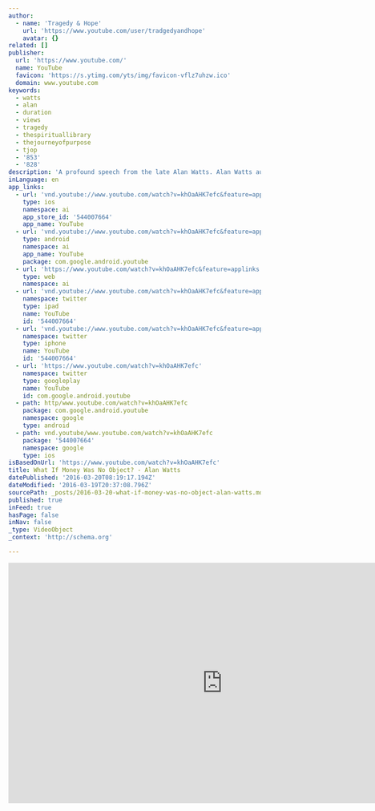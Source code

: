 ```yaml
---
author:
  - name: 'Tragedy & Hope'
    url: 'https://www.youtube.com/user/tradgedyandhope'
    avatar: {}
related: []
publisher:
  url: 'https://www.youtube.com/'
  name: YouTube
  favicon: 'https://s.ytimg.com/yts/img/favicon-vflz7uhzw.ico'
  domain: www.youtube.com
keywords:
  - watts
  - alan
  - duration
  - views
  - tragedy
  - thespirituallibrary
  - thejourneyofpurpose
  - tjop
  - '853'
  - '828'
description: 'A profound speech from the late Alan Watts. Alan Watts audio courtesy of alanwatts.org from the seminar: "Do You Do It, or Does It Do You?" available for download at http://www.alanwattscenter.org/#!services/cihc A remastered version of "What if money was no object". After our original video, which reached almost 2,000,000 views was taken down due to copyright.'
inLanguage: en
app_links:
  - url: 'vnd.youtube://www.youtube.com/watch?v=khOaAHK7efc&feature=applinks'
    type: ios
    namespace: ai
    app_store_id: '544007664'
    app_name: YouTube
  - url: 'vnd.youtube://www.youtube.com/watch?v=khOaAHK7efc&feature=applinks'
    type: android
    namespace: ai
    app_name: YouTube
    package: com.google.android.youtube
  - url: 'https://www.youtube.com/watch?v=khOaAHK7efc&feature=applinks'
    type: web
    namespace: ai
  - url: 'vnd.youtube://www.youtube.com/watch?v=khOaAHK7efc&feature=applinks'
    namespace: twitter
    type: ipad
    name: YouTube
    id: '544007664'
  - url: 'vnd.youtube://www.youtube.com/watch?v=khOaAHK7efc&feature=applinks'
    namespace: twitter
    type: iphone
    name: YouTube
    id: '544007664'
  - url: 'https://www.youtube.com/watch?v=khOaAHK7efc'
    namespace: twitter
    type: googleplay
    name: YouTube
    id: com.google.android.youtube
  - path: http/www.youtube.com/watch?v=khOaAHK7efc
    package: com.google.android.youtube
    namespace: google
    type: android
  - path: vnd.youtube/www.youtube.com/watch?v=khOaAHK7efc
    package: '544007664'
    namespace: google
    type: ios
isBasedOnUrl: 'https://www.youtube.com/watch?v=khOaAHK7efc'
title: What If Money Was No Object? - Alan Watts
datePublished: '2016-03-20T08:19:17.194Z'
dateModified: '2016-03-19T20:37:08.796Z'
sourcePath: _posts/2016-03-20-what-if-money-was-no-object-alan-watts.md
published: true
inFeed: true
hasPage: false
inNav: false
_type: VideoObject
_context: 'http://schema.org'

---
```

<iframe src="https://cdn.embedly.com/widgets/media.html?src=https%3A%2F%2Fwww.youtube.com%2Fembed%2FkhOaAHK7efc%3Ffeature%3Doembed&amp;url=https%3A%2F%2Fwww.youtube.com%2Fwatch%3Fv%3DkhOaAHK7efc&amp;image=https%3A%2F%2Fi.ytimg.com%2Fvi%2FkhOaAHK7efc%2Fhqdefault.jpg&amp;key=b7d04c9b404c499eba89ee7072e1c4f7&amp;type=text%2Fhtml&amp;schema=youtube" width="854" height="480" scrolling="no" frameborder="0" allowfullscreen="allowfullscreen" style=""></iframe>